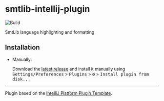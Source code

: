 # smtlib-intellij-plugin

![Build](https://github.com/Saloed/smtlib-intellij-plugin/workflows/Build/badge.svg)

<!-- Plugin description -->
SmtLib language highlighting and formatting 
<!-- Plugin description end -->

## Installation
 
- Manually:

  Download the [latest release](https://github.com/Saloed/smtlib-intellij-plugin/releases/latest) and install it manually using
  <kbd>Settings/Preferences</kbd> > <kbd>Plugins</kbd> > <kbd>⚙️</kbd> > <kbd>Install plugin from disk...</kbd>


---
Plugin based on the [IntelliJ Platform Plugin Template][template].

[template]: https://github.com/JetBrains/intellij-platform-plugin-template
